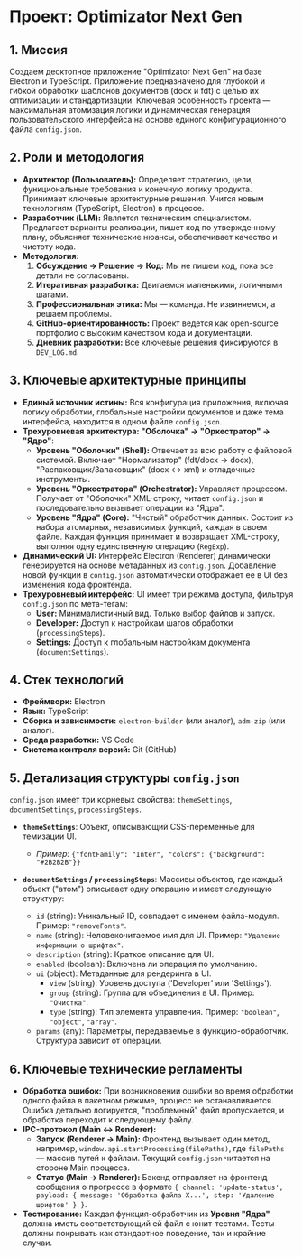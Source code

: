 # Проект: Optimizator Next Gen

## 1. Миссия
Создаем десктопное приложение "Optimizator Next Gen" на базе Electron и TypeScript. Приложение предназначено для глубокой и гибкой обработки шаблонов документов (docx и fdt) с целью их оптимизации и стандартизации. Ключевая особенность проекта — максимальная атомизация логики и динамическая генерация пользовательского интерфейса на основе единого конфигурационного файла `config.json`.

## 2. Роли и методология
- **Архитектор (Пользователь):** Определяет стратегию, цели, функциональные требования и конечную логику продукта. Принимает ключевые архитектурные решения. Учится новым технологиям (TypeScript, Electron) в процессе.
- **Разработчик (LLM):** Является техническим специалистом. Предлагает варианты реализации, пишет код по утвержденному плану, объясняет технические нюансы, обеспечивает качество и чистоту кода.
- **Методология:**
    1.  **Обсуждение → Решение → Код:** Мы не пишем код, пока все детали не согласованы.
    2.  **Итеративная разработка:** Двигаемся маленькими, логичными шагами.
    3.  **Профессиональная этика:** Мы — команда. Не извиняемся, а решаем проблемы.
    4.  **GitHub-ориентированность:** Проект ведется как open-source портфолио с высоким качеством кода и документации.
    5.  **Дневник разработки:** Все ключевые решения фиксируются в `DEV_LOG.md`.

## 3. Ключевые архитектурные принципы
- **Единый источник истины:** Вся конфигурация приложения, включая логику обработки, глобальные настройки документов и даже тема интерфейса, находится в одном файле `config.json`.
- **Трехуровневая архитектура: "Оболочка" → "Оркестратор" → "Ядро"**:
    - **Уровень "Оболочки" (Shell):** Отвечает за всю работу с файловой системой. Включает "Нормализатор" (fdt/docx → docx), "Распаковщик/Запаковщик" (docx ↔ xml) и отладочные инструменты.
    - **Уровень "Оркестратора" (Orchestrator):** Управляет процессом. Получает от "Оболочки" XML-строку, читает `config.json` и последовательно вызывает операции из "Ядра".
    - **Уровень "Ядра" (Core):** "Чистый" обработчик данных. Состоит из набора атомарных, независимых функций, каждая в своем файле. Каждая функция принимает и возвращает XML-строку, выполняя одну единственную операцию (`RegExp`).
- **Динамический UI:** Интерфейс Electron (Renderer) динамически генерируется на основе метаданных из `config.json`. Добавление новой функции в `config.json` автоматически отображает ее в UI без изменения кода фронтенда.
- **Трехуровневый интерфейс:** UI имеет три режима доступа, фильтруя `config.json` по мета-тегам:
    - **User:** Минималистичный вид. Только выбор файлов и запуск.
    - **Developer:** Доступ к настройкам шагов обработки (`processingSteps`).
    - **Settings:** Доступ к глобальным настройкам документа (`documentSettings`).

## 4. Стек технологий
- **Фреймворк:** Electron
- **Язык:** TypeScript
- **Сборка и зависимости:** `electron-builder` (или аналог), `adm-zip` (или аналог).
- **Среда разработки:** VS Code
- **Система контроля версий:** Git (GitHub)

## 5. Детализация структуры `config.json`
`config.json` имеет три корневых свойства: `themeSettings`, `documentSettings`, `processingSteps`.

- **`themeSettings`**: Объект, описывающий CSS-переменные для темизации UI.
    - *Пример:* `{"fontFamily": "Inter", "colors": {"background": "#2B2B2B"}}`

- **`documentSettings` / `processingSteps`**: Массивы объектов, где каждый объект ("атом") описывает одну операцию и имеет следующую структуру:
    - `id` (string): Уникальный ID, совпадает с именем файла-модуля. Пример: `"removeFonts"`.
    - `name` (string): Человекочитаемое имя для UI. Пример: `"Удаление информации о шрифтах"`.
    - `description` (string): Краткое описание для UI.
    - `enabled` (boolean): Включена ли операция по умолчанию.
    - `ui` (object): Метаданные для рендеринга в UI.
        - `view` (string): Уровень доступа ('Developer' или 'Settings').
        - `group` (string): Группа для объединения в UI. Пример: `"Очистка"`.
        - `type` (string): Тип элемента управления. Пример: `"boolean"`, `"object"`, `"array"`.
    - `params` (any): Параметры, передаваемые в функцию-обработчик. Структура зависит от операции.

## 6. Ключевые технические регламенты
- **Обработка ошибок:** При возникновении ошибки во время обработки одного файла в пакетном режиме, процесс не останавливается. Ошибка детально логируется, "проблемный" файл пропускается, и обработка переходит к следующему файлу.
- **IPC-протокол (Main ↔ Renderer):**
    - **Запуск (Renderer → Main):** Фронтенд вызывает один метод, например, `window.api.startProcessing(filePaths)`, где `filePaths` — массив путей к файлам. Текущий `config.json` читается на стороне Main процесса.
    - **Статус (Main → Renderer):** Бэкенд отправляет на фронтенд сообщения о прогрессе в формате `{ channel: 'update-status', payload: { message: 'Обработка файла X...', step: 'Удаление шрифтов' } }`.
- **Тестирование:** Каждая функция-обработчик из **Уровня "Ядра"** должна иметь соответствующий ей файл с юнит-тестами. Тесты должны покрывать как стандартное поведение, так и крайние случаи.